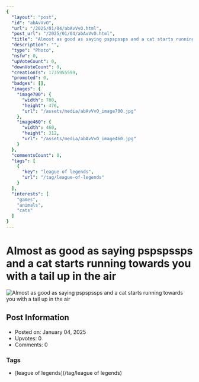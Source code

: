 ```yaml
---
{
  "layout": "post",
  "id": "abAvVvO",
  "url": "/2025/01/04/abAvVvO.html",
  "post_url": "/2025/01/04/abAvVvO.html",
  "title": "Almost as good as saying pspspssps and a cat starts running towards you with a tail up in the air",
  "description": "",
  "type": "Photo",
  "nsfw": 0,
  "upVoteCount": 0,
  "downVoteCount": 9,
  "creationTs": 1735955599,
  "promoted": 0,
  "badges": [],
  "images": {
    "image700": {
      "width": 700,
      "height": 476,
      "url": "/assets/media/abAvVvO_image700.jpg"
    },
    "image460": {
      "width": 460,
      "height": 312,
      "url": "/assets/media/abAvVvO_image460.jpg"
    }
  },
  "commentsCount": 0,
  "tags": [
    {
      "key": "league of legends",
      "url": "/tag/league-of-legends"
    }
  ],
  "interests": [
    "games",
    "animals",
    "cats"
  ]
}
---
```


# Almost as good as saying pspspssps and a cat starts running towards you with a tail up in the air

![Almost as good as saying pspspssps and a cat starts running towards you with a tail up in the air](/assets/media/abAvVvO_image700.jpg)

## Post Information

- Posted on: January 04, 2025
- Upvotes: 0
- Comments: 0

### Tags

- [league of legends](/tag/league of legends)
